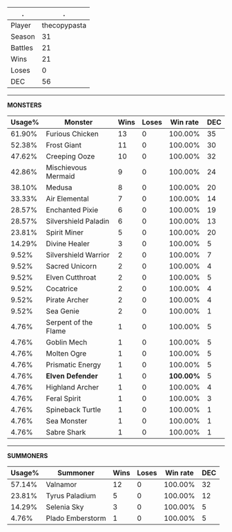 .|.
|-|-
Player|thecopypasta
Season|31
Battles|21
Wins|21
Loses|0
DEC|56

---
**MONSTERS**

Usage%|Monster|Wins|Loses|Win rate|DEC|
-|-|-|-|-|-|
61.90%|Furious Chicken|13|0|100.00%|35|
52.38%|Frost Giant|11|0|100.00%|30|
47.62%|Creeping Ooze|10|0|100.00%|32|
42.86%|Mischievous Mermaid|9|0|100.00%|24|
38.10%|Medusa|8|0|100.00%|20|
33.33%|Air Elemental|7|0|100.00%|14|
28.57%|Enchanted Pixie|6|0|100.00%|19|
28.57%|Silvershield Paladin|6|0|100.00%|13|
23.81%|Spirit Miner|5|0|100.00%|20|
14.29%|Divine Healer|3|0|100.00%|5|
9.52%|Silvershield Warrior|2|0|100.00%|7|
9.52%|Sacred Unicorn|2|0|100.00%|4|
9.52%|Elven Cutthroat|2|0|100.00%|5|
9.52%|Cocatrice|2|0|100.00%|4|
9.52%|Pirate Archer|2|0|100.00%|4|
9.52%|Sea Genie|2|0|100.00%|1|
4.76%|Serpent of the Flame|1|0|100.00%|5|
4.76%|Goblin Mech|1|0|100.00%|5|
4.76%|Molten Ogre|1|0|100.00%|5|
4.76%|Prismatic Energy|1|0|100.00%|5|
4.76%|**Elven Defender**|1|0|**100.00%**|5|
4.76%|Highland Archer|1|0|100.00%|4|
4.76%|Feral Spirit|1|0|100.00%|3|
4.76%|Spineback Turtle|1|0|100.00%|1|
4.76%|Sea Monster|1|0|100.00%|1|
4.76%|Sabre Shark|1|0|100.00%|1|

---
**SUMMONERS**

Usage%|Summoner|Wins|Loses|Win rate|DEC|
-|-|-|-|-|-|
57.14%|Valnamor|12|0|100.00%|32|
23.81%|Tyrus Paladium|5|0|100.00%|12|
14.29%|Selenia Sky|3|0|100.00%|5|
4.76%|Plado Emberstorm|1|0|100.00%|5|
